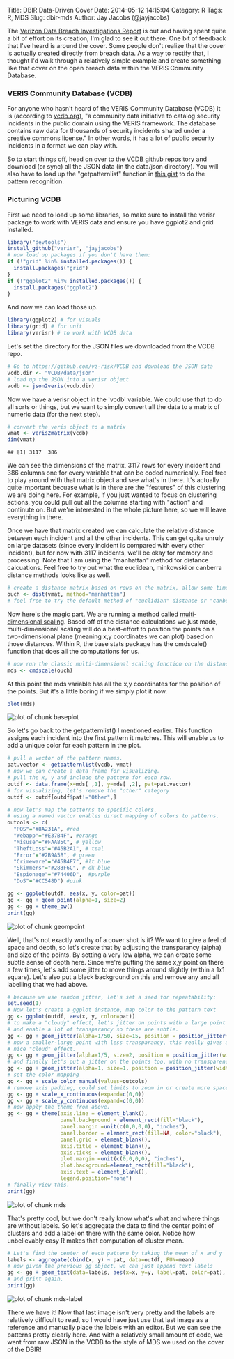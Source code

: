 Title: DBIR Data-Driven Cover
Date: 2014-05-12 14:15:04
Category: R
Tags: R, MDS
Slug: dbir-mds
Author: Jay Jacobs (@jayjacobs)

The [Verizon Data Breach Investigations Report](http://www.verizonenterprise.com/DBIR/2014) is out and having spent quite a bit of effort on its creation, I'm glad to see it out there.  One bit of feedback that I've heard is around the cover.  Some people don't realize that the cover is actually created directly from breach data.  As a way to rectify that, I thought I'd walk through a relatively simple example and create something like that cover on the open breach data within the VERIS Community Database. 

### VERIS Community Database (VCDB)

For anyone who hasn't heard of the VERIS Community Database (VCDB) it is (according to [vcdb.org](http://vcdb.org)), "a community data initiative to catalog security incidents in the public domain using the VERIS framework. The database contains raw data for thousands of security incidents shared under a creative commons license."  In other words, it has a lot of public security incidents in a format we can play with.

So to start things off, head on over to the [VCDB github repository](https://github.com/vz-risk/VCDB) and download (or sync) all the JSON data (in the data/json directory).  You will also have to load up the "getpatternlist" function in [this gist](https://gist.github.com/jayjacobs/a145cb87551f551fc719) to do the pattern recognition. 



### Picturing VCDB

First we need to load up some libraries, so make sure to install the verisr package to work with VERIS data and ensure you have ggplot2 and grid installed.


```r
library("devtools")
install_github("verisr", "jayjacobs")
# now load up packages if you don't have them:
if (!"grid" %in% installed.packages()) {
  install.packages("grid")
}
if (!"ggplot2" %in% installed.packages()) {
  install.packages("ggplot2")
}
```

And now we can load those up.


```r
library(ggplot2) # for visuals
library(grid) # for unit
library(verisr) # to work with VCDB data
```

Let's set the directory for the JSON files we downloaded from the VCDB repo.


```r
# Go to https://github.com/vz-risk/VCDB and download the JSON data
vcdb.dir <- "VCDB/data/json"
# load up the JSON into a verisr object
vcdb <- json2veris(vcdb.dir)
```

Now we have a verisr object in the 'vcdb' variable.  We could use that to do all sorts or things, but we want to simply convert all the data to a matrix of numeric data (for the next step).  

```r
# convert the veris object to a matrix
vmat <- veris2matrix(vcdb)
dim(vmat)
```

```
## [1] 3117  386
```

We can see the dimensions of the matrix, 3117 rows for every incident and 386 columns one for every variable that can be coded numerically.  Feel free to play around with that matrix object and see what's in there.  It's actually quite important becuase what is in there are the "features" of this clustering we are doing here.  For example, if you just wanted to focus on clustering actions, you could pull out all the columns starting with "action" and continute on.  But we're interested in the whole picture here, so we will leave everything in there.

Once we have that matrix created we can calculate the relative distance between each incident and all the other incidents.  This can get quite unruly on large datasets (since every incident is compared with every other incident), but for now with 3117 incidents, we'll be okay for memory and processing.  Note that I am using the "manhattan" method for distance calcuations.  Feel free to try out what the euclidean, minkowski or canberra distance methods looks like as well. 


```r
# create a distance matrix based on rows on the matrix, allow some time
ouch <- dist(vmat, method="manhattan")
# feel free to try the default method of "euclidian" distance or "canberra" 
```

Now here's the magic part.  We are running a method called [multi-dimensional scaling](http://en.wikipedia.org/wiki/Multidimensional_scaling).  Based off of the distance calculations we just made, multi-dimensional scaling will do a best-effort to position the points on a two-dimensional plane (meaning x,y coordinates we can plot) based on those distances.  Within R, the base stats package has the cmdscale() function that does all the computations for us.


```r
# now run the classic multi-dimensional scaling function on the distance matrix
mds <- cmdscale(ouch)
```

At this point the mds variable has all the x,y coordinates for the position of the points.  But it's a little boring if we simply plot it now.


```r
plot(mds)
```

![plot of chunk baseplot](/blog/images/2014/05/baseplot.png) 

So let's go back to the getpatternlist() I mentioned earlier.  This function assigns each incident into the first pattern it matches. This will enable us to add a unique color for each pattern in the plot.


```r
# pull a vector of the pattern names.
pat.vector <- getpatternlist(vcdb, vmat)
# now we can create a data frame for visualizing. 
# pull the x, y and include the pattern for each row.
outdf <- data.frame(x=mds[ ,1], y=mds[ ,2], pat=pat.vector)
# for visualizing, let's remove the "other" category
outdf <- outdf[outdf$pat!="Other",]

# now let's map the patterns to specific colors.
# using a named vector enables direct mapping of colors to patterns.
outcols <- c(
  "POS"="#8A231A", #red
  "Webapp"="#E37B4F", #orange
  "Misuse"="#FAA85C", # yellow
  "TheftLoss"="#45B2A1", # teal
  "Error"="#2B9A5B", # green
  "Crimeware"="#45B4F7", #lt blue
  "Skimmers"="#283F6C", # dk blue
  "Espionage"="#74406D",  #purple
  "DoS"="#CC548D") #pink

gg <- ggplot(outdf, aes(x, y, color=pat))
gg <- gg + geom_point(alpha=1, size=2)
gg <- gg + theme_bw()
print(gg)
```

![plot of chunk geompoint](/blog/images/2014/05/geompoint.png) 

Well, that's not exactly worthy of a cover shot is it?  We want to give a feel of space and depth, so let's create that by adjusting the transparancy (alpha) and size of the points.  By setting a very low alpha, we can create some subtle sense of depth here.  Since we're putting the same x,y point on there a few times, let's add some jitter to move things around slightly (within a 1x1 square).  Let's also put a black background on this and remove any and all labelling that we had above.


```r
# because we use random jitter, let's set a seed for repeatability:
set.seed(1)
# Now let's create a ggplot instance, map color to the pattern text
gg <- ggplot(outdf, aes(x, y, color=pat))
# to make a "cloudy" effect, let's jitter on points with a large point
# and enable a lot of transparancy so these are subtle.
gg <- gg + geom_jitter(alpha=1/50, size=15, position = position_jitter(width = 1, height=1))
# now a smaller-large point with less transparancy, this really gives a 
# nice "cloud" effect.
gg <- gg + geom_jitter(alpha=1/5, size=2, position = position_jitter(width = 2, height=2))
# and finally let's put a jitter on the points too, with no transparency
gg <- gg + geom_jitter(alpha=1, size=1, position = position_jitter(width = 1, height=1))
# set the color mapping
gg <- gg + scale_color_manual(values=outcols)
# remove axis padding, could set limits to zoom in or create more space
gg <- gg + scale_x_continuous(expand=c(0,0))
gg <- gg + scale_y_continuous(expand=c(0,0))
# now apply the theme from above.
gg <- gg + theme(axis.line = element_blank(),
                 panel.background = element_rect(fill="black"),
                 panel.margin =unit(c(0,0,0,0), "inches"),
                 panel.border = element_rect(fill=NA, color="black"),
                 panel.grid = element_blank(),
                 axis.title = element_blank(),
                 axis.ticks = element_blank(),
                 plot.margin =unit(c(0,0,0,0), "inches"),
                 plot.background=element_rect(fill="black"),
                 axis.text = element_blank(),
                 legend.position="none")
# finally view this.
print(gg)
```

![plot of chunk mds](/blog/images/2014/05/mds.png) 

That's pretty cool, but we don't really know what's what and where things are without labels.  So let's aggregate the data to find the center point of clusters and add a label on there with the same color.  Notice how unbelievably easy R makes that computation of cluster mean.


```r
# Let's find the center of each pattern by taking the mean of x and y
labels <- aggregate(cbind(x, y) ~ pat, data=outdf, FUN=mean)
# now given the previous gg object, we can just append text labels
gg <- gg + geom_text(data=labels, aes(x=x, y=y, label=pat, color=pat), size=10)
# and print again.
print(gg)
```

![plot of chunk mds-label](/blog/images/2014/05/mds-label.png) 

There we have it!  Now that last image isn't very pretty and the labels are relatively difficult to read, so I would have just use that last image as a reference and manually place the labels with an editor.  But we can see the patterns pretty clearly here.  And with a relatively small amount of code, we went from raw JSON in the VCDB to the style of MDS we used on the cover of the DBIR!

